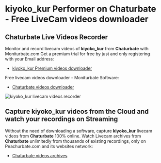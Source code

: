 # kiyoko_kur Performer on Chaturbate - Free LiveCam videos downloader

## Chaturbate Live Videos Recorder

Monitor and record livecam videos of **kiyoko_kur** from **Chaturbate** with Moniturbate.com
Get a premium trial for free by just and only registering with your Email address:
* [kiyoko_kur Premium videos downloader](https://moniturbate.com/request-demo-licence-key.html)

Free livecam videos downloader - Moniturbate Software:
* [Chaturbate videos downloader](https://moniturbate.com/moniturbate-download-software.html)

![kiyoko_kur livecam videos recorder](https://peachurnet.com/templates/moniturbate-software.png)


## Capture kiyoko_kur videos from the Cloud and watch your recordings on Streaming

Without the need of downloading a software, capture **kiyoko_kur** livecam videos from **Chaturbate** 100% online.
Watch Livecam archives from **Chaturbate** unlimitedly from thousands of existing recordings, only on Peachurbate.com and its websites network:
* [Chaturbate videos archives](https://peachurnet.com/)